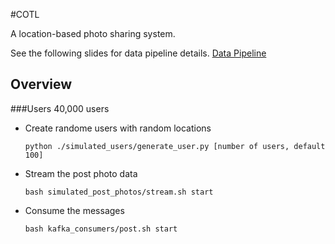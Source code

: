 #COTL

A location-based photo sharing system.

See the following slides for data pipeline details.
[Data Pipeline](http://prezi.com/embed/nyrdqazqwfm_/?bgcolor=ffffff&amp;lock_to_path=1&amp;autoplay=0&amp;autohide_ctrls=0#)

## Overview
###Users
40,000 users 
- Create randome users with random locations
	
    ```
	python ./simulated_users/generate_user.py [number of users, default 100]
    ```

- Stream the post photo data

    ```
	bash simulated_post_photos/stream.sh start
    ```


- Consume the messages

    ```
	bash kafka_consumers/post.sh start
    ```



